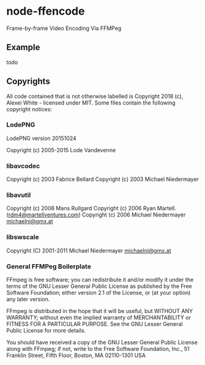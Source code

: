 # node-ffencode
Frame-by-frame Video Encoding Via FFMPeg

## Example
todo

## Copyrights
All code contained that is not otherwise labelled is Copyright 2018 (c), Alexei White - licensed under MIT. Some files contain the following copyright notices:

### LodePNG

LodePNG version 20151024

Copyright (c) 2005-2015 Lode Vandevenne

### libavcodec

Copyright (c) 2003 Fabrice Bellard
Copyright (c) 2003 Michael Niedermayer
 
### libavutil

Copyright (c) 2006 Mans Rullgard
Copyright (c) 2006 Ryan Martell. (rdm4@martellventures.com)
Copyright (c) 2006 Michael Niedermayer <michaelni@gmx.at>

### libswscale

Copyright (C) 2001-2011 Michael Niedermayer <michaelni@gmx.at>

### General FFMPeg Boilerplate

FFmpeg is free software; you can redistribute it and/or modify it under the terms of the GNU Lesser General Public License as published by the Free Software Foundation; either version 2.1 of the License, or (at your option) any later version.
 
FFmpeg is distributed in the hope that it will be useful, but WITHOUT ANY WARRANTY; without even the implied warranty of MERCHANTABILITY or FITNESS FOR A PARTICULAR PURPOSE.  See the GNU Lesser General Public License for more details.
 
You should have received a copy of the GNU Lesser General Public License along with FFmpeg; if not, write to the Free Software Foundation, Inc., 51 Franklin Street, Fifth Floor, Boston, MA 02110-1301 USA